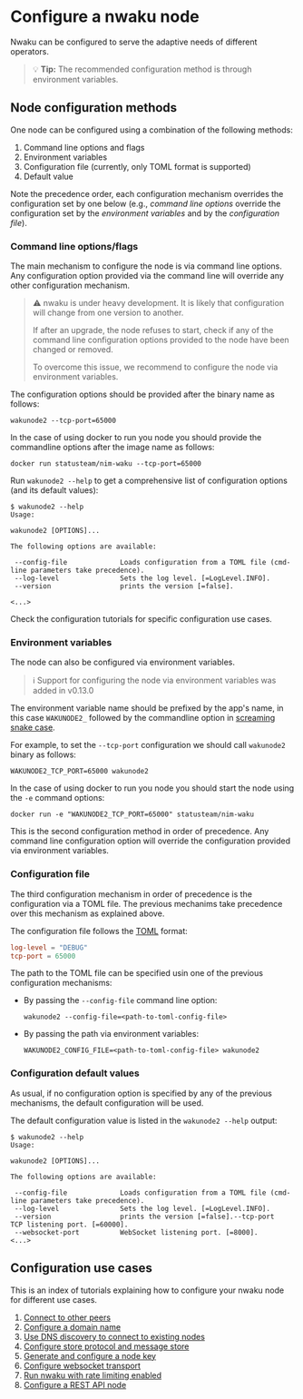 # Configure a nwaku node

Nwaku can be configured to serve the adaptive needs of different operators.

> :bulb: **Tip:** The recommended configuration method is through environment variables.

## Node configuration methods

One node can be configured using a combination of the following methods:

1. Command line options and flags
2. Environment variables
3. Configuration file (currently, only TOML format is supported)
4. Default value

Note the precedence order, each configuration mechanism overrides the configuration set by one below (e.g., _command line options_ override the configuration set by the _environment variables_ and by the _configuration file_).

### Command line options/flags

The main mechanism to configure the node is via command line options. Any configuration option provided via the command line will override any other configuration mechanism.

> :warning: nwaku is under heavy development. It is likely that configuration will change from one version to another.
>
> If after an upgrade, the node refuses to start, check if any of the command line configuration options provided to the node have been changed or removed.
> 
> To overcome this issue, we recommend to configure the node via environment variables.

The configuration options should be provided after the binary name as follows:

```shell
wakunode2 --tcp-port=65000
```

In the case of using docker to run you node you should provide the commandline options after the image name as follows:

```shell
docker run statusteam/nim-waku --tcp-port=65000
```

Run `wakunode2 --help` to get a comprehensive list of configuration options (and its default values):

```shell
$ wakunode2 --help
Usage: 

wakunode2 [OPTIONS]...

The following options are available:

 --config-file             Loads configuration from a TOML file (cmd-line parameters take precedence).
 --log-level               Sets the log level. [=LogLevel.INFO].
 --version                 prints the version [=false].

<...>
```

Check the configuration tutorials for specific configuration use cases.

### Environment variables

The node can also be configured via environment variables. 

> :information_source: Support for configuring the node via environment variables was added in v0.13.0

The environment variable name should be prefixed by the app's name, in this case `WAKUNODE2_` followed by the commandline option in [screaming snake case](https://en.wiktionary.org/wiki/screaming_snake_case). 

For example, to set the `--tcp-port` configuration we should call `wakunode2` binary as follows:

```shell
WAKUNODE2_TCP_PORT=65000 wakunode2
```

In the case of using docker to run you node you should start the node using the `-e` command options:

```shell
docker run -e "WAKUNODE2_TCP_PORT=65000" statusteam/nim-waku
```

This is the second configuration method in order of precedence. Any command line configuration option will override the configuration
provided via environment variables.

### Configuration file

The third configuration mechanism in order of precedence is the configuration via a TOML file. The previous mechanims take precedence over this mechanism as explained above.

The configuration file follows the [TOML](https://toml.io/en/) format:

```toml
log-level = "DEBUG"
tcp-port = 65000
```

The path to the TOML file can be specified usin one of the previous configuration mechanisms:

* By passing the `--config-file` command line option:
  ```shell
  wakunode2 --config-file=<path-to-toml-config-file>
  ```
* By passing the path via environment variables:
  ```shell
  WAKUNODE2_CONFIG_FILE=<path-to-toml-config-file> wakunode2
  ```

### Configuration default values

As usual, if no configuration option is specified by any of the previous mechanisms, the default configuration will be used.

The default configuration value is listed in the `wakunode2 --help` output:

```shell
$ wakunode2 --help
Usage: 

wakunode2 [OPTIONS]...

The following options are available:

 --config-file             Loads configuration from a TOML file (cmd-line parameters take precedence).
 --log-level               Sets the log level. [=LogLevel.INFO].
 --version                 prints the version [=false].--tcp-port                TCP listening port. [=60000].
 --websocket-port          WebSocket listening port. [=8000].
<...>
```

## Configuration use cases

This is an index of tutorials explaining how to configure your nwaku node for different use cases.

1. [Connect to other peers](./connect.md)
2. [Configure a domain name](./configure-domain.md)
3. [Use DNS discovery to connect to existing nodes](./configure-dns-disc.md)
4. [Configure store protocol and message store](./configure-store.md)
5. [Generate and configure a node key](./configure-key.md)
6. [Configure websocket transport](./configure-websocket.md)
7. [Run nwaku with rate limiting enabled](./run-with-rln.md)
8. [Configure a REST API node](./configure-rest-api.md)
